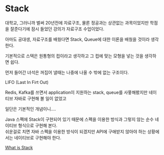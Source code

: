# Stack

대학교, 그러니까 벌써 20년전에 자료구조, 물론 정공과는 상관없는 과목이었지만 학점을 잘준다기에 잠시 들었던 강의가 자료구조 수업이었다.    
    
아마도 공대생, 자료구조를 배웠다면 Stack, Queue에 대한 이론을 배웠을 것이라 생각한다.    
    
기본적으로 스택은 원통형의 컵이라고 생각하고 그 컵에 맞는 모형을 넣는 것을 생각하면 쉽다.    
    
먼저 들어간 녀석은 꺼집어 낼때는 나중에 나올 수 밖에 없는 구조이다.    

LIFO (Last In Firt Out)    
    
    
Redis, Kafka를 쓰면서 application이 지원하는 stack, queue를 사욯해봤지만 네이티브 자바로 구현해 볼 일이 없었고     
    
일단은 기본적인 개념이니....    
    
    
Java 스펙에 Stack이 구현되어 있기 때문에 스펙을 이용한 방식과 그렇지 않는 순수 네이티브 형식으로 구현해 본다.    
쉬운걸로 치면 자바 스펙을 이용한 방식이 되겠지만 API에 구애받지 않아야 하는 상황에서는 네이티브로 구현해야 한다.    
        
        
[What is Stack](https://ko.wikipedia.org/wiki/%EC%8A%A4%ED%83%9D)